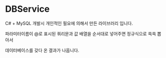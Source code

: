 # DBService

C# + MySQL 개발시 개인적인 필요에 의해서 만든 라이브러리 입니다.

파라미터이름이 @로 표시된 쿼리문과 값 배열을 순서대로 넣어주면 정규식으로 쏙쏙 뽑아서 

데이터베이스를 갖다 온 결과가 나옵니다.
